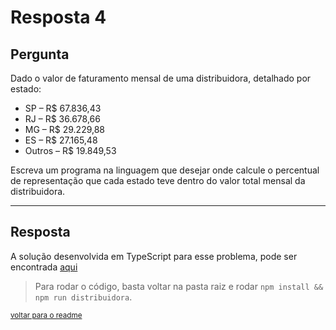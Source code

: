 # Resposta 4

## Pergunta

Dado o valor de faturamento mensal de uma distribuidora, detalhado por estado:

- SP – R$ 67.836,43
- RJ – R$ 36.678,66
- MG – R$ 29.229,88
- ES – R$ 27.165,48
- Outros – R$ 19.849,53

Escreva um programa na linguagem que desejar onde calcule o percentual de representação que cada estado teve dentro do valor total mensal da distribuidora.

---

## Resposta

A solução desenvolvida em TypeScript para esse problema, pode ser encontrada [aqui](./code/distribuidora.ts)

> Para rodar o código, basta voltar na pasta raiz e rodar `npm install && npm run distribuidora`.

<small>

[voltar para o readme](../readme.md)

</small>
